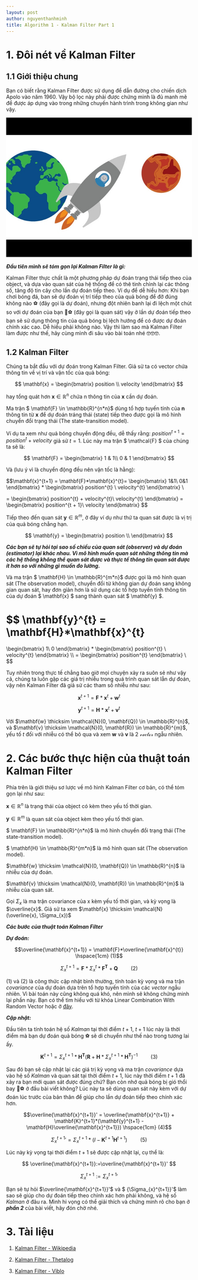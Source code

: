 ```yaml
---
layout: post
author: nguyenthanhminh
title: Algorithm 1 - Kalman Filter Part 1
---
```


# 1. Đôi nét về Kalman Filter

## 1.1 Giới thiệu chung
Bạn có biết rằng Kalman Filter được sử dụng để dẫn đường cho
chiến dịch Apolo vào năm 1960. Vậy bộ lọc này phải được chứng minh
là đủ manh mẽ để được áp dựng vào trong những chuyến hành trình
trong không gian như vậy.

<img src="_posts\Kalman_Filter\Kalman_Filter_thumbnail.jpg" width="600px" hieght="300px">

***Đầu tiên mình sẽ tóm gọn lại Kalman Filter là gì:***

Kalman Filter thực chất là một phương pháp dự đoán trạng thái tiếp theo của object, và dựa vào quan sát của hệ thống để có thê tinh chỉnh lại các thông số, tăng độ tin cây cho lần dự đoán tiếp theo. Ví dụ để dễ hiểu hơn: Khi bạn chơi bóng đá, ban sẽ dự đoán vị trí tiếp theo của quả bóng để đỡ đúng không nào ️⚽ (đây gọi là dự đoán), nhưng đột
nhiên banh lại đi lệch một chút so với dự đoán của bạn 💨⚽ (đây gọi là quan sát) vậy ở lần dự đoán tiếp theo bạn sẽ sử dụng thông tin của quả bóng bị lệch hướng để có được dự đoán chính xác cao. Dễ hiểu phải không nào. Vậy thì làm sao mà Kalman Filter làm được như thế, hãy cùng mình
đi sâu vào bài toán nhé 🤓🤓🤓.

## 1.2 Kalman Filter
Chúng ta bắt đầu với dự đoán trong Kalman Filter.
Giả sử ta có vector chứa thông tin về vị trí và vận tốc của quả bóng: 

$$ \mathbf{x} = \begin{bmatrix} 
position \\
velocity
\end{bmatrix} $$ 

hay tổng quát hơn $\mathbf{x} \in \mathbb{R}^{n}$ chứa n thông tin của $\mathbf{x}$ cần dự đoán. 

Ma trận $ \mathbf{F} \in \mathbb{R}^{n*n}$ dùng tổ hợp tuyến tính của $\mathbf{n}$ thông tin từ $\mathbf{x}$ để dự đoán tráng thái (state) tiếp theo được gọi là mô hình chuyển đổi trạng thái (The state-transition model). 

Ví dụ ta xem như quả bóng chuyển động đều, dễ thấy rằng: $position^{t+1} = position^{t} + velocity$ giả sử $t = 1$. Lúc này ma trận $ \mathcal{F} $ của chúng ta sẽ là: 

$$ \mathbf{F} = \begin{bmatrix}
1 & 1\\ 
0 & 1
\end{bmatrix} $$ 

Và (lưu ý vì là chuyển động đều nên vận tốc là hằng):

$$\mathbf{x}^{t+1} = \mathbf{F}*\mathbf{x}^{t}= \begin{bmatrix}
1&1\\ 
0&1
\end{bmatrix} 
* 
\begin{bmatrix}
position^{t} \\
velocity^{t}
\end{bmatrix} \\ 

= \begin{bmatrix}
position^{t} + velocity^{t}\\
velocity^{t}
\end{bmatrix}
= \begin{bmatrix}
position^{t + 1}\\
velocity
\end{bmatrix}
$$ 

Tiếp theo đến quan sát $\mathbf{y} \in \mathbb{R}^{m}$, ở đây ví dụ như thứ ta quan sát được là vị trị của quả bóng chẳng hạn. 

$$ \mathbf{y} = \begin{bmatrix}
position \\
\end{bmatrix} $$ 

***Các bạn sẽ tự hỏi tại sao số chiều của quan sát (observer) và dự đoán (estimator) lại khác nhau. Vì mô hình muốn quan sát những thông tin mà các hệ thống không thể quan sát được và thực tế thông tin quan sát được ít hơn so với những gì muốn đo lường.***

Và ma trận $ \mathbf{H} \in \mathbb{R}^{m*n}$ được gọi là mô hình quan sát (The observation model), chuyển đổi từ không gian dự đoán sang không gian quan sát, hay đơn giản hơn là sử dụng các tổ hợp tuyến tính thông tin của dự đoán $ \mathbf{x} $ sang thành quan sát $ \mathbf{y} $. 

$$ \mathbf{y}^{t} = \mathbf{H}*\mathbf{x}^{t} 
= 
\begin{bmatrix}
1\\ 
0
\end{bmatrix} 
*
\begin{bmatrix}
position^{t} \\
velocity^{t}
\end{bmatrix} \\\\ 
= \begin{bmatrix}
position^{t} 
\end{bmatrix} \\ 
$$

Tuy nhiên trong thực tế chẳng bao giờ mọi chuyện xảy ra suôn sẻ như vậy cả, chúng ta luôn gặp các giá trị nhiễu trong quá trình quan sát lẫn dự đoán, vậy nên Kalman Filter đã giả sử các tham số nhiễu như sau:

$$\mathbf{x}^{t+1} = \mathbf{F}*\mathbf{x}^{t} + \mathbf{w}^{t}$$

$$\mathbf{y}^{t+1} = \mathbf{H}*\mathbf{x}^{t} + \mathbf{v}^{t}$$

Với $\mathbf{w} \thicksim \mathcal{N}(0, \mathbf{Q}) \in \mathbb{R}^{n}$, và $\mathbf{v} \thicksim \mathcal{N}(0, \mathbf{R}) \in \mathbb{R}^{m}$, yếu tố $t$ đối với nhiễu có thể bỏ qua và xem $\mathbf{w}$ và $\mathbf{v}$ là 2 $\mathcal{vector}$ ngẫu nhiên.

# 2. Các bước thực hiện của thuật toán Kalman Filter

Phía trên là giới thiệu sơ lược về mô hình Kalman Filter cơ bản, có thể tóm gọn lại như sau:

$\mathbf{x}\in \mathbb{R}^{n}$ là trạng thái của object có kèm theo yếu tố thời gian.

$\mathbf{y}\in \mathbb{R}^{m}$ là quan sát của object kèm theo yếu tố thời gian.

$ \mathbf{F} \in \mathbb{R}^{n*n}$ là mô hình chuyển đổi trạng thái (The state-transition model). 

$ \mathbf{H} \in \mathbb{R}^{m*n}$ là mô hình quan sát (The observation model).

$\mathbf{w} \thicksim \mathcal{N}(0, \mathbf{Q}) \in \mathbb{R}^{n}$ là nhiễu của dự đoán.

$\mathbf{v} \thicksim \mathcal{N}(0, \mathbf{R}) \in \mathbb{R}^{m}$ là nhiễu của quan sát.

Gọi $\Sigma_{x}$ là ma trận covariance của x kèm yếu tố thời gian, và kỳ vọng là $\overline{x}$. Giả sử ta xem $\mathbf{x} \thicksim \mathcal{N}(\overline{x}, \Sigma_{x})$

***Các bước của thuật toán Kalman Filter***

***Dự đoán:***

$$\overline{\mathbf{x}^{t+1}} = \mathbf{F}*\overline{\mathbf{x}^{t}} \hspace{1cm} (1)$$ 

$$ \Sigma_{x}^{t+1} = \mathbf{F}*\Sigma_{x}^{t}*\mathbf{F}^{\mathbf{T}} + \mathbf{Q} \hspace{1cm} (2)$$ 

$(1)$ và $(2)$ là công thức cập nhật bình thường, tính toán kỳ vọng và ma trận $covariance$ của dự đoán dựa trên tổ hợp tuyến tính của các $vector$ ngẫu nhiên. Vì bài toán này cũng không quá khó, nên mình sẽ không chứng minh lại phần này. Bạn có thể tìm hiểu với từ khóa Linear Combination With Random Vector hoặc ở [đây](http://www.math.kent.edu/~reichel/courses/monte.carlo/alt4.7d.pdf).

***Cập nhật:***

Đầu tiên ta tính toán hệ số $Kalman$ tại thời điểm $t+1$, $t+1$ lúc này là thời điểm mà bạn dự đoán quả bóng ⚽ sẽ di chuyển như thế nào trong tương lai ấy.

$$\mathbf{K}^{t+1} = \Sigma_{x}^{t+1}*\mathbf{H}^{\mathbf{T}} (\mathbf{R} + \mathbf{H}*\Sigma_{x}^{t+1}*\mathbf{H}^{\mathbf{T}})^{-1}  \hspace{1cm} (3)$$ 

Sau đó bạn sẽ cập nhật lại các giá trị kỳ vọng và ma trận $covariance$ dựa vào hệ số $Kalman$ và quan sát tại thời điểm $t+1$, lúc này thời điểm $t+1$ đã xảy ra bạn mới quan sát được đúng chứ? Bạn còn nhớ quả bóng bị gió thổi bay 💨⚽ ở đầu bài viết không? Lúc này ta sẽ dùng quan sát này kèm với dự đoán lúc trước của bản thân để giúp cho lần dự đoán tiếp theo chính xác hơn.

$$\overline{\mathbf{x}^{t+1}}' = \overline{\mathbf{x}^{t+1}} + \mathbf{K}^{t+1}*(\mathbf{y}^{t+1} - \mathbf{H}\overline{\mathbf{x}^{t+1}}) \hspace{1cm} (4)$$ 

$$ {\Sigma_{x}^{t+1}}' = \Sigma_{x}^{t+1}*(I - \mathbf{K}^{t+1}\mathbf{H}^{t+1}) \hspace{1cm} (5)$$ 

Lúc này kỳ vọng tại thời điểm $t+1$ sẽ được cập nhật lại, cụ thể là:

$$ \overline{\mathbf{x}^{t+1}}:=\overline{\mathbf{x}^{t+1}}' $$

$$ {\Sigma_{x}^{t+1}}:={\Sigma_{x}^{t+1}}' $$

Bạn sẽ tự hỏi $\overline{\mathbf{x}^{t+1}}'$ và $ {\Sigma_{x}^{t+1}}'$ làm sao sẽ giúp cho dự đoán tiếp theo chính xác hơn phải không, và hệ số $Kalman$ ở đâu ra. Mình hi vọng có thể giải thích và chứng minh rõ cho bạn ở ***phần 2*** của bài viết, hãy đón chờ nhé.

# 3. Tài liệu

1. [Kalman Filter - Wikipedia](https://en.wikipedia.org/wiki/Kalman_filter)

2. [Kalman Filter - Thetalog](https://thetalog.com/machine-learning/kalman-filter/)

3. [Kalman Filter - Viblo](https://viblo.asia/p/sort-deep-sort-mot-goc-nhin-ve-object-tracking-phan-1-Az45bPooZxY#_32-bo-loc-kalman-kalman-filter-9)



